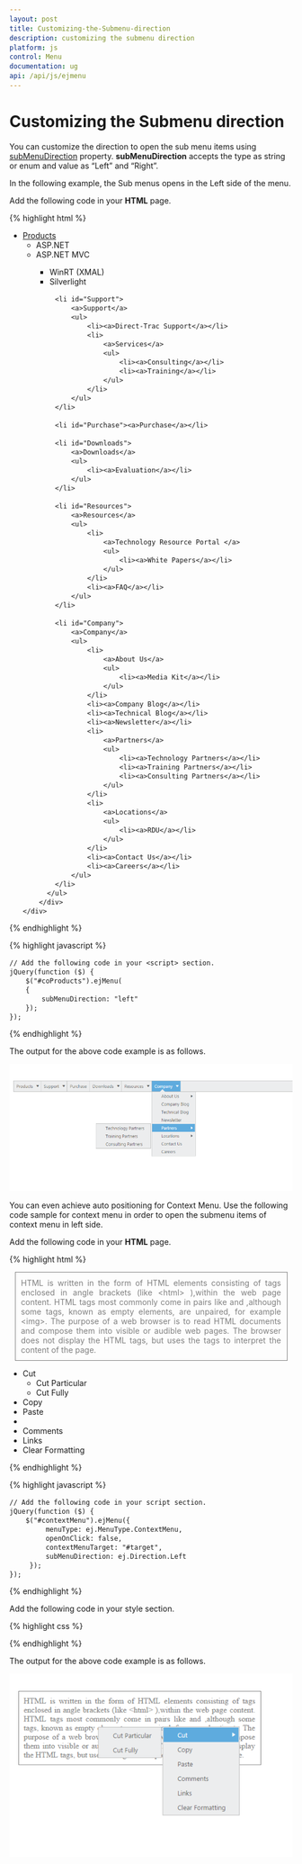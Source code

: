 ```yaml
---
layout: post
title: Customizing-the-Submenu-direction
description: customizing the submenu direction
platform: js
control: Menu
documentation: ug
api: /api/js/ejmenu
---
```


# Customizing the Submenu direction

You can customize the direction to open the sub menu items using [subMenuDirection](https://help.syncfusion.com/api/js/ejmenu#members:submenudirection) property. **subMenuDirection** accepts the type as string or enum and value as “Left” and “Right”. 

In the following example, the Sub menus opens in the Left side of the menu.

Add the following code in your **HTML** page.


{% highlight html %}

 
<div class="content-container-fluid">
    <div class="row">
        <div class="cols-sample-area">
            <ul id="coProducts">
                <li id="Products">
                    <a href="#">Products</a>
                    <ul>
                        <li><a>ASP.NET</a></li>
                        <li><a>ASP.NET MVC</a></li>
                        <ul>
                            <li><a>WinRT (XMAL)</a></li>
                            <li><a>Silverlight</a></li>
                        </ul>
                       </ul>
                </li>            

            <li id="Support">
                <a>Support</a>
                <ul>
                    <li><a>Direct-Trac Support</a></li>
                    <li>
                        <a>Services</a>
                        <ul>
                            <li><a>Consulting</a></li>
                            <li><a>Training</a></li>
                        </ul>
                    </li>
                </ul>
            </li>

            <li id="Purchase"><a>Purchase</a></li>

            <li id="Downloads">
                <a>Downloads</a>
                <ul>
                    <li><a>Evaluation</a></li>
                </ul>
            </li>

            <li id="Resources">
                <a>Resources</a>
                <ul>
                    <li>
                        <a>Technology Resource Portal </a>
                        <ul>
                            <li><a>White Papers</a></li>
                        </ul>
                    </li>
                    <li><a>FAQ</a></li>
                </ul>
            </li>

            <li id="Company">
                <a>Company</a>
                <ul>
                    <li>
                        <a>About Us</a>
                        <ul>
                            <li><a>Media Kit</a></li>
                        </ul>
                    </li>
                    <li><a>Company Blog</a></li>
                    <li><a>Technical Blog</a></li>
                    <li><a>Newsletter</a></li>
                    <li>
                        <a>Partners</a>
                        <ul>
                            <li><a>Technology Partners</a></li>
                            <li><a>Training Partners</a></li>
                            <li><a>Consulting Partners</a></li>
                        </ul>
                    </li>
                    <li>
                        <a>Locations</a>
                        <ul>
                            <li><a>RDU</a></li>
                        </ul>
                    </li>
                    <li><a>Contact Us</a></li>
                    <li><a>Careers</a></li>
                </ul>
            </li>
          </ul>
        </div>
    </div>
</div>

{% endhighlight %}

{% highlight javascript %}


    // Add the following code in your <script> section.
    jQuery(function ($) {
        $("#coProducts").ejMenu(
        {
            subMenuDirection: "left"
        });
    });


{% endhighlight %}



The output for the above code example is as follows.          

![](/js/Menu/Customizing-the-Submenu-direction_images/Customizing-the-Submenu-direction_img1.png) 

You can even achieve auto positioning for Context Menu. Use the following code sample for context menu in order to open the submenu items of context menu in left side.

Add the following code in your **HTML** page.

{% highlight html %}


 <div>
    <div id="target" class="textarea">
        HTML is written in the form of HTML elements consisting of tags enclosed in angle
        brackets (like
        &lt;html&gt;
        ),within the web page content. HTML tags most commonly come in pairs like and ,although
        some tags, known as empty elements, are unpaired, for example
        &lt;img&gt;. The purpose of a web browser is to read HTML documents and compose them into
        visible or audible web pages. The browser does not display the HTML tags, but uses
        the tags to interpret the content of the page.
    </div>
    <ul id="contextMenu">
        <li>
            <a>Cut</a>
            <ul>
                <li>
                    <a>Cut Particular</a>
                </li>
                <li><a>Cut Fully</a></li>
            </ul>
        </li>
        <li><a>Copy</a></li>
        <li><a>Paste</a></li>
        <li class="separator"></li>
        <li><a>Comments</a></li>
        <li><a>Links</a></li>
        <li><a>Clear Formatting</a></li>
    </ul>
</div>

{% endhighlight %}

{% highlight javascript %}

    // Add the following code in your script section.
    jQuery(function ($) {
        $("#contextMenu").ejMenu({             
             menuType: ej.MenuType.ContextMenu,
             openOnClick: false,
             contextMenuTarget: "#target",
             subMenuDirection: ej.Direction.Left
         });
    });


{% endhighlight %}

Add the following code in your style section.

{% highlight css %}


<style type="text/css">
    .textarea {
        border: 1px solid;
        padding: 10px;
        position: relative;
        text-align: justify;
        width: 463px;
        color: gray;
        margin: 0 auto;
    }
</style>


{% endhighlight %}


The output for the above code example is as follows.

![](/js/Menu/Customizing-the-Submenu-direction_images/Customizing-the-Submenu-direction_img2.png) 




